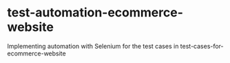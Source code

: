 # test-automation-ecommerce-website
 Implementing automation with Selenium for the test cases in test-cases-for-ecommerce-website
